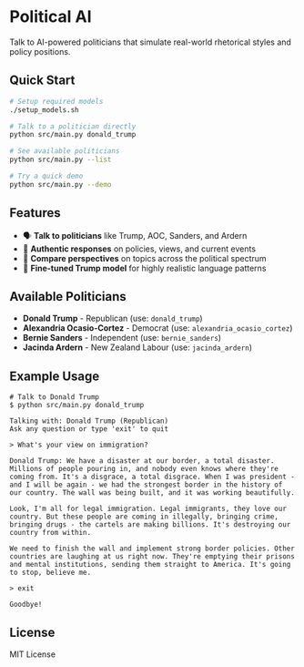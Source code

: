 # Political AI

Talk to AI-powered politicians that simulate real-world rhetorical styles and policy positions.

## Quick Start

```bash
# Setup required models
./setup_models.sh

# Talk to a politician directly
python src/main.py donald_trump

# See available politicians
python src/main.py --list

# Try a quick demo
python src/main.py --demo
```

## Features

- 🗣️ **Talk to politicians** like Trump, AOC, Sanders, and Ardern
- 🧠 **Authentic responses** on policies, views, and current events
- 🔄 **Compare perspectives** on topics across the political spectrum
- 🤖 **Fine-tuned Trump model** for highly realistic language patterns

## Available Politicians

- **Donald Trump** - Republican (use: `donald_trump`)
- **Alexandria Ocasio-Cortez** - Democrat (use: `alexandria_ocasio_cortez`)
- **Bernie Sanders** - Independent (use: `bernie_sanders`)
- **Jacinda Ardern** - New Zealand Labour (use: `jacinda_ardern`)

## Example Usage

```
# Talk to Donald Trump
$ python src/main.py donald_trump

Talking with: Donald Trump (Republican)
Ask any question or type 'exit' to quit

> What's your view on immigration?

Donald Trump: We have a disaster at our border, a total disaster. Millions of people pouring in, and nobody even knows where they're coming from. It's a disgrace, a total disgrace. When I was president - and I will be again - we had the strongest border in the history of our country. The wall was being built, and it was working beautifully.

Look, I'm all for legal immigration. Legal immigrants, they love our country. But these people are coming in illegally, bringing crime, bringing drugs - the cartels are making billions. It's destroying our country from within.

We need to finish the wall and implement strong border policies. Other countries are laughing at us right now. They're emptying their prisons and mental institutions, sending them straight to America. It's going to stop, believe me.

> exit

Goodbye!
```

## License

MIT License
